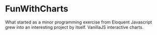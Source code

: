 # FunWithCharts
What started as a minor programming exercise from Eloquent Javascript grew into an interesting project by itself. VanillaJS interactive charts.
